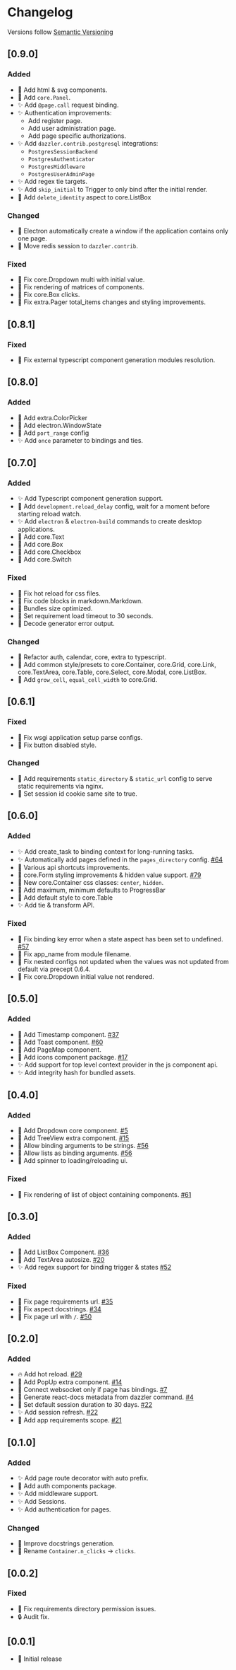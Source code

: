 # Changelog

Versions follow [Semantic Versioning](https://www.semver.org)

## [0.9.0]
### Added

- 🍚 Add html & svg components.
- 🍚 Add `core.Panel`.
- ✨ Add `@page.call` request binding.
- ✨ Authentication improvements:
  - Add register page.
  - Add user administration page.
  - Add page specific authorizations.
- ✨ Add `dazzler.contrib.postgresql` integrations:
  - `PostgresSessionBackend`
  - `PostgresAuthenticator`
  - `PostgresMiddleware`
  - `PostgresUserAdminPage`
- ✨ Add regex tie targets.
- ✨ Add `skip_initial` to Trigger to only bind after the initial render.
- 🍚 Add `delete_identity` aspect to core.ListBox

### Changed

- 🔌 Electron automatically create a window if the application contains only one page.
- 👣 Move redis session to `dazzler.contrib`.

### Fixed

- 🐛 Fix core.Dropdown multi with initial value.
- 🐛 Fix rendering of matrices of components.
- 🐛 Fix core.Box clicks.
- 🐛 Fix extra.Pager total_items changes and styling improvements.

## [0.8.1]
### Fixed

- 🐛 Fix external typescript component generation modules resolution.

## [0.8.0]
### Added

- 🍚 Add extra.ColorPicker
- 🍚 Add electron.WindowState
- 🔧 Add `port_range` config
- ✨ Add `once` parameter to bindings and ties.

## [0.7.0]
### Added

- ✨ Add Typescript component generation support.
- 🔧 Add `development.reload_delay` config, wait for a moment before starting reload watch.
- ✨ Add `electron` & `electron-build` commands to create desktop applications.
- 🍚 Add core.Text
- 🍚 Add core.Box
- 🍚 Add core.Checkbox
- 🍚 Add core.Switch

### Fixed

- 🐛 Fix hot reload for css files.
- 🐛 Fix code blocks in markdown.Markdown.
- 🏇 Bundles size optimized.
- 🚧 Set requirement load timeout to 30 seconds.
- 🚧 Decode generator error output.

### Changed

- 🔨 Refactor auth, calendar, core, extra to typescript.
- 🔨 Add common style/presets to core.Container, core.Grid, core.Link,
  core.TextArea, core.Table, core.Select, core.Modal, core.ListBox.
- 🔨 Add `grow_cell`, `equal_cell_width` to  core.Grid.

## [0.6.1]
### Fixed

- 🐛 Fix wsgi application setup parse configs.
- 🐛 Fix button disabled style.

### Changed

- 🔧 Add requirements `static_directory` & `static_url` config to serve static requirements via nginx.
- 🚧 Set session id cookie same site to true. 

## [0.6.0]
### Added

- ✨ Add create_task to binding context for long-running tasks.
- ✨ Automatically add pages defined in the `pages_directory` config. [#64](https://github.com/T4rk1n/dazzler/issues/64)
- 🚧 Various api shortcuts improvements.
- 🍚 core.Form styling improvements & hidden value support. [#79](https://github.com/T4rk1n/dazzler/issues/79)
- 🍚 New core.Container css classes: `center`, `hidden`.
- 🍚 Add maximum, minimum defaults to ProgressBar
- 🍚 Add default style to core.Table
- ✨ Add tie & transform API.

### Fixed

- 🐛 Fix binding key error when a state aspect has been set to undefined. [#57](https://github.com/T4rk1n/dazzler/issues/57)
- 🐛 Fix app_name from module filename.
- 🐛 Fix nested configs not updated when the values was not updated from default via precept 0.6.4.
- 🐛 Fix core.Dropdown initial value not rendered.

## [0.5.0]
### Added

- 🍚 Add Timestamp component. [#37](https://github.com/T4rk1n/dazzler/issues/37)
- 🍚 Add Toast component. [#60](https://github.com/T4rk1n/dazzler/issues/60)
- 🍚 Add PageMap component.
- 🍚 Add icons component package. [#17](https://github.com/T4rk1n/dazzler/issues/17)
- ✨ Add support for top level context provider in the js component api.
- ✨ Add integrity hash for bundled assets.

## [0.4.0]
### Added

- 🍚 Add Dropdown core component. [#5](https://github.com/T4rk1n/dazzler/issues/5)
- 🍚 Add TreeView extra component. [#15](https://github.com/T4rk1n/dazzler/issues/15)
- 🔨 Allow binding arguments to be strings. [#56](https://github.com/T4rk1n/dazzler/issues/56)
- 🔨 Allow lists as binding arguments. [#56](https://github.com/T4rk1n/dazzler/issues/56)
- 🔨 Add spinner to loading/reloading ui.

### Fixed

- 🐛 Fix rendering of list of object containing components. [#61](https://github.com/T4rk1n/dazzler/issues/61)

## [0.3.0]
### Added

- 🍚 Add ListBox Component. [#36](https://github.com/T4rk1n/dazzler/issues/36)
- 🍚 Add TextArea autosize. [#20](https://github.com/T4rk1n/dazzler/issues/20)
- ✨ Add regex support for binding trigger & states [#52](https://github.com/T4rk1n/dazzler/pull/52)

### Fixed

- 🐛 Fix page requirements url. [#35](https://github.com/T4rk1n/dazzler/issues/35)
- 🐛 Fix aspect docstrings. [#34](https://github.com/T4rk1n/dazzler/issues/34)
- 🐛 Fix page url with `/`. [#50](https://github.com/T4rk1n/dazzler/issues/50)

## [0.2.0]
### Added

- 🔥 Add hot reload. [#29](https://github.com/T4rk1n/dazzler/pull/29)
- 🍚 Add PopUp extra component. [#14](https://github.com/T4rk1n/dazzler/issues/14)
- 🔨 Connect websocket only if page has bindings. [#7](https://github.com/T4rk1n/dazzler/issues/7)
- 🔨 Generate react-docs metadata from dazzler command. [#4](https://github.com/T4rk1n/dazzler/issues/4)
- 🔧 Set default session duration to 30 days. [#22](https://github.com/T4rk1n/dazzler/issues/22)
- ✨ Add session refresh. [#22](https://github.com/T4rk1n/dazzler/issues/22)
- 🔨 Add app requirements scope. [#21](https://github.com/T4rk1n/dazzler/issues/21)

## [0.1.0]
### Added

- ✨ Add page route decorator with auto prefix.
- 🍚 Add auth components package.
- ✨ Add middleware support.
- ✨ Add Sessions.
- ✨ Add authentication for pages.

### Changed

- 🚧 Improve docstrings generation.
- 🔨 Rename `Container.n_clicks` -> `clicks`.

## [0.0.2]
### Fixed

- 🐛 Fix requirements directory permission issues.
- 🔒 Audit fix.

## [0.0.1]

- 🎉 Initial release
